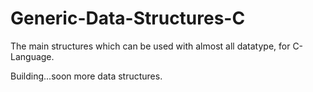 Generic-Data-Structures-C
=========================

The main structures which can be used with almost all datatype, for C-Language.


Building...soon more data structures.
